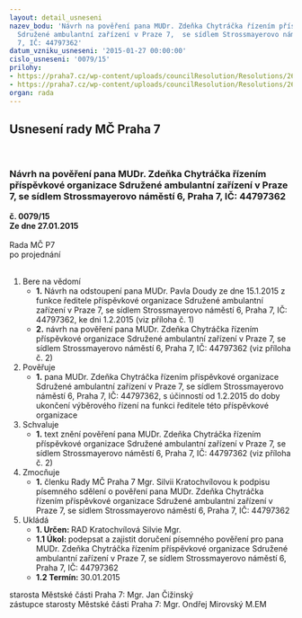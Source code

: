```yaml
---
layout: detail_usneseni
nazev_bodu: 'Návrh na pověření pana MUDr. Zdeňka Chytráčka řízením příspěvkové organizace
  Sdružené ambulantní zařízení v Praze 7,  se sídlem Strossmayerovo náměstí 6, Praha
  7, IČ: 44797362'
datum_vzniku_usneseni: '2015-01-27 00:00:00'
cislo_usneseni: '0079/15'
prilohy:
- https://praha7.cz/wp-content/uploads/councilResolution/Resolutions/26769/6-15-odstoupen%c3%ad0001.pdf
- https://praha7.cz/wp-content/uploads/councilResolution/Resolutions/26769/6-15-pov%c4%9b%c5%99en%c3%ad_chytr%c3%a1%c4%8dka.doc
organ: rada
---
```

<div id="ucUsn_pList" class="usn">
	<span><h2>Usnesení rady MČ Praha 7 </h2>
<br></span><div class="standBody">
<span><h3>Návrh na pověření pana MUDr. Zdeňka Chytráčka řízením příspěvkové organizace Sdružené ambulantní zařízení v Praze 7,  se sídlem Strossmayerovo náměstí 6, Praha 7, IČ: 44797362</h3></span><div class="center">
		<strong>č. 0079/15</strong><br>
	</div>
<div class="center">
		<strong>Ze dne 27.01.2015</strong><br><br>
	</div>Rada MČ P7<br> po projednání<br><br><ol>
<li>Bere na vědomí<ul>
<li>
<strong>1.</strong> Návrh na odstoupení pana MUDr. Pavla Doudy ze dne 15.1.2015 z funkce ředitele příspěvkové organizace Sdružené ambulantní zařízení v Praze 7, se sídlem Strossmayerovo náměstí 6, Praha 7, IČ: 44797362, ke dni 1.2.2015                    (viz příloha č. 1)  </li>
<li>
<strong>2.</strong> návrh na pověření pana MUDr. Zdeňka Chytráčka řízením příspěvkové organizace Sdružené ambulantní zařízení v Praze 7,  se sídlem Strossmayerovo náměstí 6, Praha 7, IČ: 44797362 (viz příloha č. 2) </li>
</ul>
</li>
<li>Pověřuje<ul><li>
<strong>1.</strong> pana MUDr. Zdeňka Chytráčka řízením příspěvkové organizace Sdružené ambulantní zařízení v Praze 7,  se sídlem Strossmayerovo náměstí 6, Praha 7, IČ: 44797362, s účinností od 1.2.2015 do doby ukončení výběrového řízení na funkci ředitele této příspěvkové organizace </li></ul>
</li>
<li>Schvaluje<ul><li>
<strong>1.</strong> text znění pověření pana MUDr. Zdeňka Chytráčka řízením příspěvkové organizace Sdružené ambulantní zařízení v Praze 7,  se sídlem Strossmayerovo náměstí 6, Praha 7, IČ: 44797362 (viz příloha č. 2) </li></ul>
</li>
<li>Zmocňuje<ul><li>
<strong>1.</strong> členku Rady MČ Praha 7 Mgr. Silvii Kratochvílovou k podpisu písemného sdělení o pověření pana MUDr. Zdeňka Chytráčka řízením příspěvkové organizace Sdružené ambulantní zařízení v Praze 7,  se sídlem Strossmayerovo náměstí 6, Praha 7, IČ: 44797362 </li></ul>
</li>
<li>Ukládá<ul>
<li>
<strong>1. Určen: </strong>RAD Kratochvílová Silvie Mgr.</li>
<li>
<strong>1.1 Úkol: </strong>podepsat a zajistit doručení písemného pověření pro pana MUDr. Zdeňka Chytráčka řízením příspěvkové organizace Sdružené ambulantní zařízení v Praze 7,  se sídlem Strossmayerovo náměstí 6, Praha 7, IČ: 44797362 </li>
<li>
<strong>1.2 Termín: </strong>30.01.2015</li>
</ul>
</li>
</ol>starosta Městské části Praha 7: Mgr. Jan Čižinský<br>zástupce starosty Městské části Praha 7: Mgr. Ondřej Mirovský M.EM 
</div>
</div>
